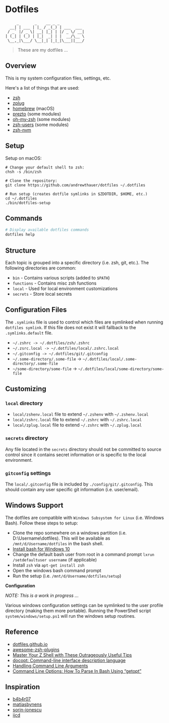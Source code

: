 Dotfiles
========

```
     _       _    __ _ _
  __| | ___ | |_ / _(_) | ___  ___
 / _` |/ _ \| __| |_| | |/ _ \/ __|
| (_| | (_) | |_|  _| | |  __/\__ \
 \__,_|\___/ \__|_| |_|_|\___||___/
```

> These are my dotfiles ...

Overview
--------

This is my system configuration files, settings, etc.

Here's a list of things that are used:

* [zsh](https://github.com/zsh-users/zsh)
* [zplug](https://github.com/zplug/zplug)
* [homebrew](https://github.com/homebrew/homebrew) (macOS)
* [prezto](https://github.com/sorin-ionescu/prezto) (some modules)
* [oh-my-zsh](https://github.com/robbyrussell/oh-my-zsh) (some modules)
* [zsh-users](https://github.com/zsh-users) (some modules)
* [zsh-nvm](https://github.com/lukechilds/zsh-nvm)

Setup
-----

Setup on macOS:

```shell
# Change your default shell to zsh:
chsh -s /bin/zsh

# Clone the repository:
git clone https://github.com/andrewthauer/dotfiles ~/.dotfiles

# Run setup (creates dotfile symlinks in $ZDOTDIR, $HOME, etc.)
cd ~/.dotfiles
./bin/dotfiles-setup
```

Commands
--------

```bash
# Display available dotfiles commands
dotfiles help
```

Structure
---------

Each topic is grouped into a specific directory (i.e. zsh, git, etc.). The following directories are common:

* `bin` - Contains various scripts (added to `$PATH`)
* `functions` - Contains misc zsh functions
* `local` - Used for local environment customizations
* `secrets` - Store local secrets

Configuration Files
-------------------

The `.symlinks` file is used to control which files are symlinked when running `dotfiles symlink`. If this file does not exist it will fallback to the `.symlinks.default` file.

* `~/.zshrc -> ~/.dotfiles/zsh/.zshrc`
* `~/.zsrc.local -> ~/.dotfiles/local/.zshrc.local`
* `~/.gitconfig -> ~/.dotfiles/git/.gitconfig`
* `~/.some-directory/.some-file` ->  `~/.dotfiles/local/.some-directory/.some-file`
* `~/some-directory/some-file` ->  `~/.dotfiles/local/some-directory/some-file`

Customizing
-----------

### `local` directory

* `local/zshenv.local` file to extend `~/.zshenv` with `~/.zshenv.local`
* `local/zshrc.local` file to extend `~/.zshrc` with `~/.zshrc.local`
* `local/zplug.local` file to extend `~/.zshrc` with `~/.zplug.local`

### `secrets` directory

Any file located in the `secrets` directory should not be committed to source control since it contains secret information or is specific to the local environment.

### `gitconfig` settings

The `local/.gitconfig` file is included by `./config/git/.gitconfig`. This should contain any user specific git information (i.e. user/email).

Windows Support
---------------

The dotfiles are compatible with `Windows Subsystem for Linux` (i.e. Windows Bash). Follow these steps to setup:

* Clone the repo somewhere on a windows partition (i.e. D:\Username\dotfiles). This will be available as `/mnt/d/Username/dotfiles` in the bash shell.
* [Install bash for Windows 10](http://www.howtogeek.com/249966/how-to-install-and-use-the-linux-bash-shell-on-windows-10/)
* Change the default bash user from root in a command prompt `lxrun /setdefaultuser username` (if applicable)
* Install `zsh` via `apt-get install zsh`
* Open the windows bash command prompt
* Run the setup (i.e. `/mnt/d/Username/dotfiles/setup`)

**Configuration**

*NOTE: This is a work in progress ...*

Various windows configuration settings can be symlinked to the user profile directory (making them more portable). Running the PowerShell script `system/windows/setup.ps1` will run the windows setup routines.

Reference
---------

* [dotfiles.github.io](https://dotfiles.github.io/)
* [awesome-zsh-plugins](https://github.com/unixorn/awesome-zsh-plugins)
* [Master Your Z Shell with These Outrageously Useful Tips](http://reasoniamhere.com/2014/01/11/outrageously-useful-tips-to-master-your-z-shell/)
* [docopt: Command-line interface description language](http://docopt.org/)
* [Handling Command Line Arguments](http://www.shelldorado.com/goodcoding/cmdargs.html)
* [ Command Line Options: How To Parse In Bash Using “getopt”](http://www.bahmanm.com/blogs/command-line-options-how-to-parse-in-bash-using-getopt)

Inspiration
-----------

* [b4b4r07](https://github.com/b4b4r07)
* [matiasbynens](https://github.com/mathiasbynens/dotfiles)
* [sorin-ionescu](https://github.com/sorin-ionescu/dotfiles)
* [ijcd](https://github.com/ijcd/dotfiles)
